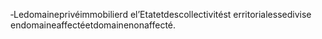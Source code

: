 ‐Ledomaineprivéimmobilierd el’Etatetdescollectivitést erritorialessedivise
endomaineaffectéetdomainenonaffecté.